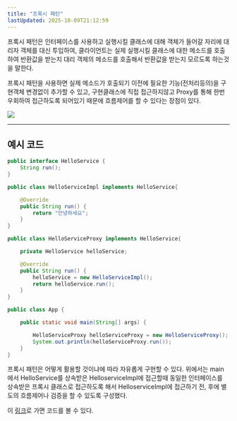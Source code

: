 ```yaml
---
title: "프록시 패턴"
lastUpdated: 2025-10-09T21:12:59
---
```


<p>프록시 패턴은 인터페이스를 사용하고 실행시킬 클래스에 대해 객체가 들어갈 자리에 대리자 객체를 대신 투입하여, 클라이언트는 실제 실행시킬 클래스에 대한 메소드를 호출하여 반환값을 받는지 대리 객체의 메소드를 호출해서 반환값을 받는지 모르도록 하는것을 말한다.</p>
<p>프록시 패턴을 사용하면 실제 메소드가 호출되기 이전에 필요한 기능(전처리등의)을 구현객체 변경없이 추가할 수 있고, 구현클래스에 직접 접근하지않고 Proxy를 통해 한번 우회하여 접근하도록 되어있기 때문에 흐름제어를 할 수 있다는 장점이 있다.</p>

<img src="https://t1.daumcdn.net/cfile/blog/17281847500AE9710B">

---

## 예시 코드

```java
public interface HelloService {
    String run();
}

public class HelloServiceImpl implements HelloService{

    @Override
    public String run() {
        return "안녕하세요";
    }
}

public class HelloServiceProxy implements HelloService{

    private HelloService helloService;

    @Override
    public String run() {
        helloService = new HelloServiceImpl();
        return helloService.run();
    }
}

public class App {

    public static void main(String[] args) {

        HelloServiceProxy helloServiceProxy = new HelloServiceProxy();
        System.out.println(helloServiceProxy.run());
    }
}
```

<p>프록시 패턴은 어떻게 활용할 것이냐에 따라 자유롭게 구현할 수 있다. 위에서는 main에서 HelloService를 상속받은 HelloserviceImpl에 접근할때 동일한 인터페이스를 상속받은 프록시 클래스로 접근하도록 해서 HelloserviceImpl에 접근하기 전, 후에 별도의 흐름제어나 검증을 할 수 있도록 구성했다.</p>

이 <a href="https://github.com/rlaisqls/GoF-DesignPatterns/tree/master/src/main/java/com/study/gof/designpattrens/_02_StructuralPatterns/proxy">링크</a>로 가면 코드를 볼 수 있다.